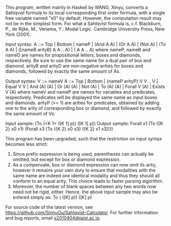 This program, written mainly in Haskell by WANG, Xinyu, converts a Sahlqvist formula to its local corresponding first order formula, with a single free variable named "x0" by default. However, the computation result may not be in the simplest form.
For what a Sahlqvist formula is, c.f. Blackburn, P., de Rijke, M., Venema, Y.: Modal Logic. Cambridge University Press, New York (2001).

Input syntax:
A ::= Top | Bottom | nameP | (And A A) | (Or A A) | (Not A) | (To A A) | ([nameB arityB] A A .. A) | (<nameD arityD> A A .. A)
where nameP, nameB and nameD are names for propositional letters, boxes and diamonds, respectively. Be sure to use the same name for a dual pair of box and diamond. arityB and arityD are non-negative arities for boxes and diamonds, followed by exactly the same amount of As.

Output syntax:
V ::= nameV
A ::= Top | Bottom | {nameP arityP} V V .. V | Equal V V | And (A) (A) | Or (A) (A) | Not (A) | To (A) (A) | Forall V (A) | Exists V (A)
where nameV and nameP are names for variables and predicates, respectively. Predicates will be displayed the same name as input boxes and diamonds. arityP (>= 1) are arities for predicates, obtained by adding one to the arity of corresponding box or diamond, and followed by exactly the same amount of Vs.

Input sample: (To (<K 1> ([K 1] p)) ([K 1] p))
Output sample: Forall x1 (To ({K 2} x0 x1) (Forall x3 (To ({K 2} x0 x3) ({K 2} x1 x3))))

This program has been upgraded, such that the restriction on input syntax becomes less strict:
1. Since prefix expression is being used, parentheses can actually be omitted, but except for box or diamond expression.
2. As a compensate, box or diamond expression can now omit its arity, however it remains your own duty to ensure that modalities with the same name are indeed one identical modality and thus they should all conform to an equal arity. This choice leads to faster parsing algorithm.
3. Moreover, the number of blank spaces between any two words now need not be rigid, either.
Hence, the above input sample may also be entered simply as: To (<K> ([K] p)) ([K] p)

For source code of the latest version, see https://github.com/SinnuOu/Sahlqvist-Calculator. For further information and bug reports, email s2010404@jaist.ac.jp.